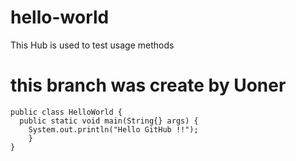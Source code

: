 # hello-world
This Hub is used to test usage methods
# this branch was create by Uoner
```
public class HelloWorld {
  public static void main(String{} args) {
    System.out.println("Hello GitHub !!");
    }
}
```

